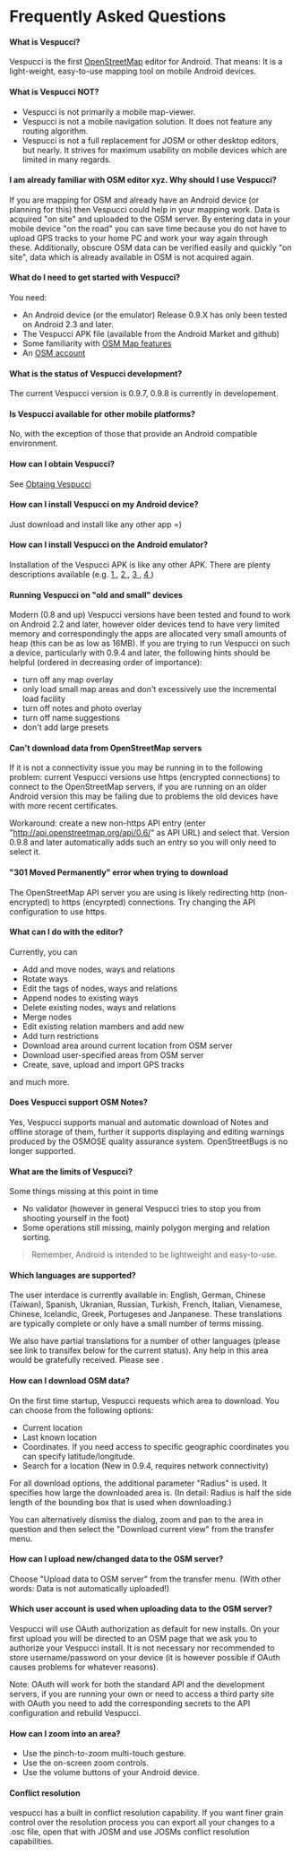 # Frequently Asked Questions #

#### What is Vespucci?
Vespucci is the first [OpenStreetMap](http://www.openstreetmap.org/) editor for Android.
That means: It is a light-weight, easy-to-use mapping tool on mobile Android devices.

#### What is Vespucci NOT? ####
  * Vespucci is not primarily a mobile map-viewer. 
  * Vespucci is not a mobile navigation solution. It does not feature any routing algorithm.
  * Vespucci is not a full replacement for JOSM or other desktop editors, but nearly. It strives for maximum usability on mobile devices which are limited in many regards. 

#### I am already familiar with OSM editor xyz. Why should I use Vespucci? ####
If you are mapping for OSM and already have an Android device (or planning for this) then Vespucci could help in your mapping work. Data is acquired "on site" and uploaded to the OSM server. By entering data in your mobile device "on the road" you can save time because you do not have to upload GPS tracks to your home PC and work your way again through these.
Additionally, obscure OSM data can be verified easily and quickly "on site", data which is already available in OSM is not acquired again.

#### What do I need to get started with Vespucci? ####
You need:

  * An Android device (or the emulator) Release 0.9.X has only been tested on Android 2.3 and later.
  * The Vespucci APK file (available from the Android Market and github)
  * Some familiarity with [OSM Map features](http://wiki.openstreetmap.org/wiki/Map_Features)
  * An [OSM account](http://www.openstreetmap.org/user/new)

#### What is the status of Vespucci development? ####
The current Vespucci version is 0.9.7, 0.9.8 is currently in developement.

#### Is Vespucci available for other mobile platforms? ####
No, with the exception of those that provide an Android compatible environment.

#### How can I obtain Vespucci? ####
See [Obtaing Vespucci](/#obtaining-vespucci)

#### How can I install Vespucci on my Android device? ####
Just download and install like any other app =)

#### How can I install Vespucci on the Android emulator? ####
Installation of the Vespucci APK is like any other APK.
There are plenty descriptions available (e.g. [1 ](http://openhandsetmagazine.com/2008/01/tips-how-to-install-apk-files-on-android-emulator/), [2 ](http://www.androidfreeware.org/tutorials/how-to-install-apk-files-on-android-device-emulator), [3 ](http://www.freeware4android.com/2008/07/30/tutorial-installing-apk-files-on-android-device-emulator.html), [4 ](http://clipmarks.com/clipmark/FB4A2E39-6DA1-4EBC-BBF0-5131E1AC6128/))

#### Running Vespucci on "old and small" devices ####

Modern (0.8 and up) Vespucci versions have been tested and found to work on Android 2.2 and later,
however older devices tend to have very limited memory and correspondingly the apps are allocated very small amounts of heap (this can be as low as 16MB). If you are trying to run Vespucci on such a device, particularly with 0.9.4 and later, the following hints should be helpful (ordered in decreasing order of importance):

  * turn off any map overlay
  * only load small map areas and don't excessively use the incremental load facility
  * turn off notes and photo overlay
  * turn off name suggestions
  * don't add large presets
  
#### Can't download data from OpenStreetMap servers 

If it is not a connectivity issue you may be running in to the following problem: current Vespucci versions use https (encrypted connections) to connect to the OpenStreetMap servers, if you are running on an older Android version this may be failing due to problems the old devices have with more recent certificates. 

Workaround: create a new non-https API entry (enter "http://api.openstreetmap.org/api/0.6/" as API URL) and select that. Version 0.9.8 and later automatically adds such an entry so you will only need to select it. 

#### "301 Moved Permanently" error when trying to download

The OpenStreetMap API server you are using is likely redirecting http (non-encrypted) to https (encyrpted) connections. Try changing the API configuration to use https.

#### What can I do with the editor?

Currently, you can

 * Add and move nodes, ways and relations
 * Rotate ways
 * Edit the tags of nodes, ways and relations
 * Append nodes to existing ways
 * Delete existing nodes, ways and relations
 * Merge nodes
 * Edit existing relation mambers and add new 
 * Add turn restrictions
 * Download area around current location from OSM server
 * Download user-specified areas from OSM server
 * Create, save, upload and import GPS tracks

and much more.

#### Does Vespucci support OSM Notes? ####

Yes, Vespucci supports manual and automatic download of Notes and offline storage of them, further it supports displaying and editing warnings produced by the OSMOSE quality assurance system. OpenStreetBugs is no longer supported.

#### What are the limits of Vespucci? ####

Some things missing at this point in time

  * No validator (however in general Vespucci tries to stop you from shooting yourself in the foot)
  * Some operations still missing, mainly polygon merging and relation sorting.
  
> Remember, Android is intended to be lightweight and easy-to-use.

#### Which languages are supported? ####

The user interdace is currently available in: English, German, Chinese (Taiwan), Spanish, Ukranian, Russian, Turkish, French, Italian, Vienamese, Chinese, Icelandic, Greek, Portugeses and Janpanese. These translations are typically complete or only have a small number of terms missing.

We also have partial translations for a number of other languages (please see link to transifex below for the current status). Any help in this area would be gratefully received. Please see [](https://www.transifex.com/projects/p/vespucci/).

#### How can I download OSM data? ####

On the first time startup, Vespucci requests which area to download. You can choose from the following options:

 * Current location
 * Last known location
 * Coordinates. If you need access to specific geographic coordinates you can specify latitude/longitude.
 * Search for a location (New in 0.9.4, requires network connectivity)

For all download options, the additional parameter "Radius" is used. It specifies how large the downloaded area is. (In detail: Radius is half the side length of the bounding box that is used when  downloading.)

You can alternatively dismiss the dialog, zoom and pan to the area in question and then select the "Download current view" from the transfer menu.

#### How can I upload new/changed data to the OSM server? ####

Choose "Upload data to  OSM server" from the transfer menu.
(With other words: Data is not automatically uploaded!)

#### Which user account is used when uploading data to the OSM server? ####

Vespucci will use OAuth authorization as default for new installs. On your first upload you will be directed to an OSM page that we ask you to authorize your Vespucci install. It is not necessary nor recommended to store username/password on your device (it is however possible if OAuth causes problems for whatever reasons).

Note: OAuth will work for both the standard API and the development servers, if you are running your own or need to access a third party site with OAuth you need to add the corresponding secrets to the API configuration and rebuild Vespucci.


#### How can I zoom into an area? ####

 * Use the pinch-to-zoom multi-touch gesture.
 * Use the on-screen zoom controls.
 * Use the volume buttons of your Android device.

#### Conflict resolution ####

vespucci has a built in conflict resolution capability. If you want finer grain control over the resolution process you can export all your changes to a .osc file, open that with JOSM and use JOSMs conflict resolution capabilities.

